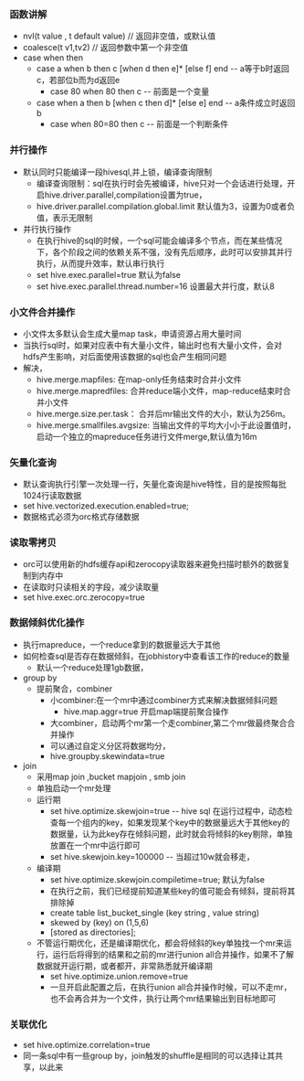 ### 函数讲解
- nvl(t value , t default value) // 返回非空值，或默认值
- coalesce(t v1,tv2) // 返回参数中第一个非空值
- case when then
  - case a when b then c [when d then e]* [else f] end  -- a等于b时返回c，若部位b而为d返回e
    -   case 80 when 80 then c  -- 前面是一个变量
  - case when a then b [when c then d]* [else e] end -- a条件成立时返回b 
    -   case when 80=80 then c  -- 前面是一个判断条件

### 并行操作
- 默认同时只能编译一段hivesql,并上锁，编译查询限制
  -   编译查询限制：sql在执行时会先被编译，hive只对一个会话进行处理，开启hive.driver.parallel,compilation设置为true，
  -   hive.driver.parallel.compilation.global.limit 默认值为3，设置为0或者负值，表示无限制
- 并行执行操作
  -   在执行hive的sql的时候，一个sql可能会编译多个节点，而在某些情况下，各个阶段之间的依赖关系不强，没有先后顺序，此时可以安排其并行执行，从而提升效率，默认串行执行
    -  set hive.exec.parallel=true 默认为false
    -  set hive.exec.parallel.thread.number=16 设置最大并行度，默认8
### 小文件合并操作
- 小文件太多默认会生成大量map task，申请资源占用大量时间
- 当执行sql时，如果对应表中有大量小文件，输出时也有大量小文件，会对hdfs产生影响，对后面使用该数据的sql也会产生相同问题
- 解决，
  - hive.merge.mapfiles: 在map-only任务结束时合并小文件
  - hive.merge.mapredfiles: 合并reduce端小文件，map-reduce结束时合并小文件
  - hive.merge.size.per.task： 合并后mr输出文件的大小，默认为256m。
  - hive.merge.smallfiles.avgsize: 当输出文件的平均大小小于此设置值时，启动一个独立的mapreduce任务进行文件merge,默认值为16m
### 矢量化查询
- 默认查询执行引擎一次处理一行，矢量化查询是hive特性，目的是按照每批1024行读取数据
- set hive.vectorized.execution.enabled=true;
- 数据格式必须为orc格式存储数据
### 读取零拷贝
- orc可以使用新的hdfs缓存api和zerocopy读取器来避免扫描时额外的数据复制到内存中
- 在读取时只读相关的字段，减少读取量
- set hive.exec.orc.zerocopy=true
### 数据倾斜优化操作
- 执行mapreduce，一个reduce拿到的数据量远大于其他
- 如何检查sql是否存在数据倾斜，在jobhistory中查看该工作的reduce的数量
  - 默认一个reduce处理1gb数据，
- group by 
  - 提前聚合，combiner
    - 小combiner:在一个mr中通过combiner方式来解决数据倾斜问题
      - hive.map.aggr=true 开启map端提前聚合操作
    - 大combiner，启动两个mr第一个走combiner,第二个mr做最终聚合合并操作
    - 可以通过自定义分区将数据均分，
    - hive.groupby.skewindata=true
- join
  - 采用map join ,bucket mapjoin , smb join
  - 单独启动一个mr处理
  - 运行期
    - set hive.optimize.skewjoin=true  -- hive sql 在运行过程中，动态检查每一个组内的key，如果发现某个key中的数据量远大于其他key的数据量，认为此key存在倾斜问题，此时就会将倾斜的key剔除，单独放置在一个mr中运行即可
    - set hive.skewjoin.key=100000 -- 当超过10w就会移走，
  - 编译期
    - set hive.optimize.skewjoin.compiletime=true; 默认为false
    - 在执行之前，我们已经提前知道某些key的值可能会有倾斜，提前将其排除掉
    - create table list_bucket_single (key string , value string)
    - skewed by (key) on (1,5,6)
    - [stored as directories];
  - 不管运行期优化，还是编译期优化，都会将倾斜的key单独找一个mr来运行，运行后将得到的结果和之前的mr进行union all合并操作，如果不了解数据就开运行期，或者都开，非常熟悉就开编译期
    - set hive.optimize.union.remove=true
    - 一旦开启此配置之后，在执行union all合并操作时候，可以不走mr，也不会再合并为一个文件，执行让两个mr结果输出到目标地即可
### 关联优化
- set hive.optimize.correlation=true
- 同一条sql中有一些group by，join触发的shuffle是相同的可以选择让其共享，以此来
